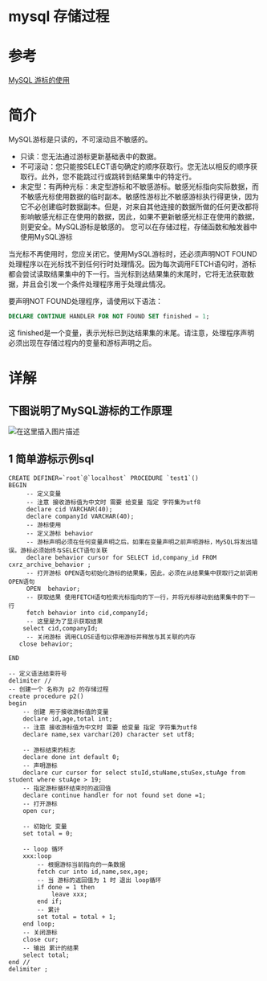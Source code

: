 # mysql 存储过程
# 参考
 [MySQL 游标的使用](https://www.cnblogs.com/oukele/p/10684639.html)
# 简介

MySQL游标是只读的，不可滚动且不敏感的。

- 只读：您无法通过游标更新基础表中的数据。
- 不可滚动：您只能按SELECT语句确定的顺序获取行。您无法以相反的顺序获取行。此外，您不能跳过行或跳转到结果集中的特定行。
- 未定型：有两种光标：未定型游标和不敏感游标。敏感光标指向实际数据，而不敏感光标使用数据的临时副本。敏感性游标比不敏感游标执行得更快，因为它不必创建临时数据副本。但是，对来自其他连接的数据所做的任何更改都将影响敏感光标正在使用的数据，因此，如果不更新敏感光标正在使用的数据，则更安全。MySQL游标是敏感的。
您可以在存储过程，存储函数和触发器中使用MySQL游标


当光标不再使用时，您应关闭它。使用MySQL游标时，还必须声明NOT FOUND处理程序以在光标找不到任何行时处理情况。因为每次调用FETCH语句时，游标都会尝试读取结果集中的下一行。当光标到达结果集的末尾时，它将无法获取数据，并且会引发一个条件处理程序用于处理此情况。

要声明NOT FOUND处理程序，请使用以下语法：
```sql
DECLARE CONTINUE HANDLER FOR NOT FOUND SET finished = 1; 
```
这  finished是一个变量，表示光标已到达结果集的末尾。请注意，处理程序声明必须出现在存储过程内的变量和游标声明之后。


# 详解

## 下图说明了MySQL游标的工作原理
![在这里插入图片描述](https://img-blog.csdnimg.cn/20201117160953834.png#pic_center)

## 1 简单游标示例sql
```
CREATE DEFINER=`root`@`localhost` PROCEDURE `test1`()
BEGIN
	 -- 定义变量
	 -- 注意 接收游标值为中文时 需要 给变量 指定 字符集为utf8
	 declare cid VARCHAR(40);
	 declare companyId VARCHAR(40);
	 -- 游标使用
	 -- 定义游标 behavior
     -- 游标声明必须在任何变量声明之后。如果在变量声明之前声明游标，MySQL将发出错误。游标必须始终与SELECT语句关联
	 declare behavior cursor for SELECT id,company_id FROM cxrz_archive_behavior ;
	 -- 打开游标 OPEN语句初始化游标的结果集，因此，必须在从结果集中获取行之前调用OPEN语句
	 OPEN  behavior;
	 -- 获取结果 使用FETCH语句检索光标指向的下一行，并将光标移动到结果集中的下一行
	 fetch behavior into cid,companyId;
	 -- 这里是为了显示获取结果
    select cid,companyId;
	 -- 关闭游标 调用CLOSE语句以停用游标并释放与其关联的内存
   close behavior;
	 
END
```

```
-- 定义语法结束符号
delimiter //
-- 创建一个 名称为 p2 的存储过程
create procedure p2()
begin
    -- 创建 用于接收游标值的变量
    declare id,age,total int;
    -- 注意 接收游标值为中文时 需要 给变量 指定 字符集为utf8
    declare name,sex varchar(20) character set utf8;
    
    -- 游标结束的标志
    declare done int default 0;
    -- 声明游标
    declare cur cursor for select stuId,stuName,stuSex,stuAge from student where stuAge > 19;
    -- 指定游标循环结束时的返回值 
    declare continue handler for not found set done =1;
    -- 打开游标
    open cur;
    
    -- 初始化 变量
    set total = 0;
    
    -- loop 循环
    xxx:loop
        -- 根据游标当前指向的一条数据  
        fetch cur into id,name,sex,age;
        -- 当 游标的返回值为 1 时 退出 loop循环 
        if done = 1 then
            leave xxx;
        end if;
        -- 累计
        set total = total + 1;
    end loop;
    -- 关闭游标
    close cur;
    -- 输出 累计的结果
    select total;
end //
delimiter ;
```
